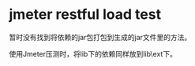 jmeter restful load test
==========

暂时没有找到将依赖的jar包打包到生成的jar文件里的方法。

使用Jmeter压测时，将lib下的依赖同样放到lib\ext下。